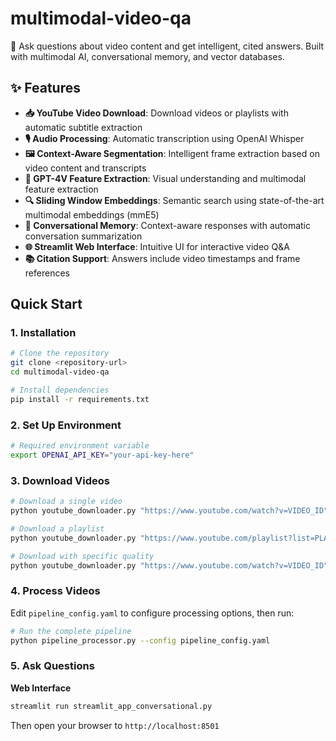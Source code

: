 # multimodal-video-qa
🎥 Ask questions about video content and get intelligent, cited answers. Built with multimodal AI, conversational memory, and vector databases.

## ✨ Features

- **📥 YouTube Video Download**: Download videos or playlists with automatic subtitle extraction
- **🎙️ Audio Processing**: Automatic transcription using OpenAI Whisper
- **🖼️ Context-Aware Segmentation**: Intelligent frame extraction based on video content and transcripts
- **🧠 GPT-4V Feature Extraction**: Visual understanding and multimodal feature extraction
- **🔍 Sliding Window Embeddings**: Semantic search using state-of-the-art multimodal embeddings (mmE5)
- **💬 Conversational Memory**: Context-aware responses with automatic conversation summarization
- **🌐 Streamlit Web Interface**: Intuitive UI for interactive video Q&A
- **📚 Citation Support**: Answers include video timestamps and frame references

## Quick Start

### 1. Installation

```bash
# Clone the repository
git clone <repository-url>
cd multimodal-video-qa

# Install dependencies
pip install -r requirements.txt
```

### 2. Set Up Environment

```bash
# Required environment variable
export OPENAI_API_KEY="your-api-key-here"
```

### 3. Download Videos

```bash
# Download a single video
python youtube_downloader.py "https://www.youtube.com/watch?v=VIDEO_ID"

# Download a playlist
python youtube_downloader.py "https://www.youtube.com/playlist?list=PLAYLIST_ID"

# Download with specific quality
python youtube_downloader.py "https://www.youtube.com/watch?v=VIDEO_ID" -q 720p
```

### 4. Process Videos

Edit `pipeline_config.yaml` to configure processing options, then run:

```bash
# Run the complete pipeline
python pipeline_processor.py --config pipeline_config.yaml
```

### 5. Ask Questions

**Web Interface**

```bash
streamlit run streamlit_app_conversational.py
```

Then open your browser to `http://localhost:8501`

